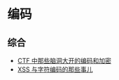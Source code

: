 # 编码

## 综合
* [CTF 中那些脑洞大开的编码和加密](http://drops.wooyun.org/tips/17609)
* [XSS 与字符编码的那些事儿](http://drops.wooyun.org/tips/689)